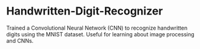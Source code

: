 # Handwritten-Digit-Recognizer
Trained a Convolutional Neural Network (CNN) to recognize handwritten digits using the MNIST dataset. Useful for learning about image processing and CNNs.
